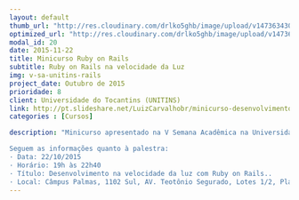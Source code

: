 ```yaml
---
layout: default
thumb_url: "http://res.cloudinary.com/drlko5ghb/image/upload/v1473634304/h3tv2s29cpt5e1kcwbmf.png"
optimized_url: "http://res.cloudinary.com/drlko5ghb/image/upload/v1473634306/zugbdzwmszxssqxtjkhd.png"
modal_id: 20
date: 2015-11-22
title: Minicurso Ruby on Rails 
subtitle: Ruby on Rails na velocidade da Luz
img: v-sa-unitins-rails
project_date: Outubro de 2015
prioridade: 8
client: Universidade do Tocantins (UNITINS)
link: http://pt.slideshare.net/LuizCarvalhobr/minicurso-desenvolvimento-na-velocidade-da-luz-com-ruby-on-rails
categories : [Cursos]

description: "Minicurso apresentado na V Semana Acadêmica na Universidade do Tocantins (UNITINS) do Câmpus Palmas. 

Seguem as informações quanto à palestra: 
· Data: 22/10/2015 
· Horário: 19h às 22h40 
· Título: Desenvolvimento na velocidade da luz com Ruby on Rails.. 
· Local: Câmpus Palmas, 1102 Sul, AV. Teotônio Segurado, Lotes 1/2, Plano Diretor Sul Palmas – TO."
---
```

